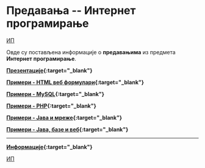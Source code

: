 # Предавања -- Интернет програмирање 

[ИП](../README.md)

Овде су постављена информације о **предавањима** из предмета **Интернет програмирање**.  

**[Презентације](https://github.com/PmfBlIP/IP/tree/master/predavanja/prezentacije){:target="_blank"}**

**[Примери - HTML веб фoрмулари](https://github.com/PmfBlIP/IP/tree/master/predavanja/primeri-html-formulari){:target="_blank"}**

**[Примери - MySQL](https://github.com/PmfBlIP/IP/tree/master/predavanja/primeri-MySql){:target="_blank"}**

**[Примери - PHP](https://github.com/PmfBlIP/IP/tree/master/predavanja/primeri-php){:target="_blank"}**

**[Примери - Јава и мреже](https://github.com/PmfBlIP/IP/tree/master/predavanja/primeri-java-net){:target="_blank"}**

**[Примери - Јава, базе и веб](https://github.com/PmfBlIP/IP/tree/master/predavanja/primeri-java-db-web){:target="_blank"}**

---

**[Информације](info/README.md){:target="_blank"}**

[ИП](../README.md)